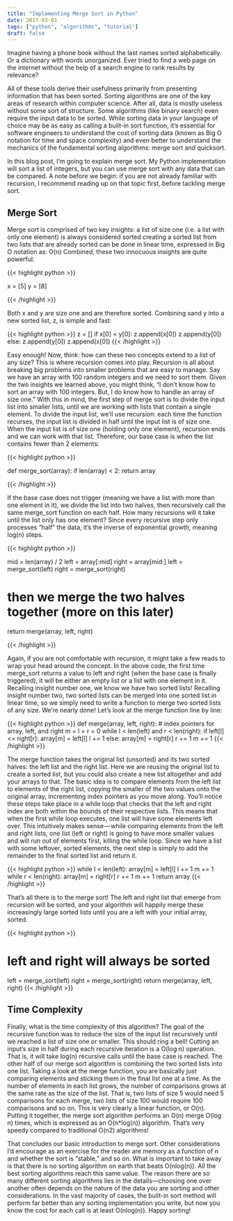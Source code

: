 ```yaml
---
title: "Implementing Merge Sort in Python"
date: 2017-03-01
tags: ["python", "algorithms", "tutorial"]
draft: false
---
```


Imagine having a phone book without the last names sorted alphabetically. Or a dictionary with words unorganized. Ever tried to find a web page on the internet without the help of a search engine to rank results by relevance?

All of these tools derive their usefulness primarily from presenting information that has been sorted.
Sorting algorithms are one of the key areas of research within computer science. After all, data is mostly useless without some sort of structure. Some algorithms (like binary search) even require the input data to be sorted. While sorting data in your language of choice may be as easy as calling a built-in sort function, it’s essential for software engineers to understand the cost of sorting data (known as Big O notation for time and space complexity) and even better to understand the mechanics of the fundamental sorting algorithms: merge sort and quicksort.

In this blog post, I’m going to explain merge sort. My Python implementation will sort a list of integers, but you can use merge sort with any data that can be compared.
A note before we begin: if you are not already familiar with recursion, I recommend reading up on that topic first, before tackling merge sort.

## Merge Sort
Merge sort is comprised of two key insights:
a list of size one (i.e. a list with only one element) is always considered sorted
creating a sorted list from two lists that are already sorted can be done in linear time, expressed in Big O notation as: O(n)
Combined, these two innocuous insights are quite powerful:

{{< highlight python >}}

x = [5]
y = [8]

{{< /highlight >}}

Both x and y are size one and are therefore sorted. Combining xand y into a new sorted list, z, is simple and fast:

{{< highlight python >}}
z = []
if x[0] < y[0]:
    z.append(x[0])
    z.append(y[0])
else:
    z.append(y[0])
    z.append(x[0])
{{< /highlight >}}

Easy enough!
Now, think: how can these two concepts extend to a list of any size?
This is where recursion comes into play. Recursion is all about breaking big problems into smaller problems that are easy to manage. Say we have an array with 100 random integers and we need to sort them. Given the two insights we learned above, you might think, “I don’t know how to sort an array with 100 integers. But, I do know how to handle an array of size one.”
With this in mind, the first step of merge sort is to divide the input list into smaller lists, until we are working with lists that contain a single element. To divide the input list, we’ll use recursion: each time the function recurses, the input list is divided in half until the input list is of size one. When the input list is of size one (holding only one element), recursion ends and we can work with that list. Therefore, our base case is when the list contains fewer than 2 elements:


{{< highlight python >}}

def merge_sort(array):
    if len(array) < 2:
	return array

{{< /highlight >}}

If the base case does not trigger (meaning we have a list with more than one element in it), we divide the list into two halves, then recursively call the same merge_sort function on each half. How many recursions will it take until the list only has one element? Since every recursive step only processes “half” the data, it’s the inverse of exponential growth, meaning log(n) steps.


{{< highlight python >}}

mid = len(array) / 2
left = array[:mid]
right = array[mid:]
left = merge_sort(left)
right = merge_sort(right)

# then we merge the two halves together (more on this later)
return merge(array, left, right)

{{< /highlight >}}

Again, if you are not comfortable with recursion, it might take a few reads to wrap your head around the concept. In the above code, the first time merge_sort returns a value to left and right (when the base case is finally triggered), it will be either an empty list or a list with one element in it. Recalling insight number one, we know we have two sorted lists! Recalling insight number two, two sorted lists can be merged into one sorted list in linear time, so we simply need to write a function to merge two sorted lists of any size. We’re nearly done!
Let’s look at the merge function line by line:

{{< highlight python >}}
def merge(array, left, right):
    # index pointers for array, left, and right
    m = l = r = 0
    while l < len(left) and r < len(right):
	if left[l] <= right[r]:
	    array[m] = left[l]
	    l += 1
	else:
	    array[m] = right[r]
	    r += 1
	m += 1
{{< /highlight >}}

The merge function takes the original list (unsorted) and its two sorted halves: the left list and the right list. Here we are reusing the original list to create a sorted list, but you could also create a new list altogether and add your arrays to that.
The basic idea is to compare elements from the left list to elements of the right list, copying the smaller of the two values onto the original array, incrementing index pointers as you move along. You’ll notice these steps take place in a while loop that checks that the left and right index are both within the bounds of their respective lists. This means that when the first while loop executes, one list will have some elements left over. This intuitively makes sense — while comparing elements from the left and right lists, one list (left or right) is going to have more smaller values and will run out of elements first, killing the while loop. Since we have a list with some leftover, sorted elements, the next step is simply to add the remainder to the final sorted list and return it.


{{< highlight python >}}
while l < len(left):
    array[m] = left[l]
    l += 1
    m += 1
while r < len(right):
    array[m] = right[r]
    r += 1
    m += 1
return array
{{< /highlight >}}

That’s all there is to the merge sort! The left and right list that emerge from recursion will be sorted, and your algorithm will happily merge these increasingly large sorted lists until you are a left with your initial array, sorted.


{{< highlight python >}}
# left and right will always be sorted
left = merge_sort(left)
right = merge_sort(right)
return merge(array, left, right)
{{< /highlight >}}

## Time Complexity
Finally, what is the time complexity of this algorithm? The goal of the recursive function was to reduce the size of the input list recursively until we reached a list of size one or smaller. This should ring a bell! Cutting an input’s size in half during each recursive iteration is a O(log n) operation. That is, it will take log(n) recursive calls until the base case is reached.
The other half of our merge sort algorithm is combining the two sorted lists into one list. Taking a look at the merge function, you are basically just comparing elements and sticking them in the final list one at a time. As the number of elements in each list grows, the number of comparisons grows at the same rate as the size of the list. That is, two lists of size 5 would need 5 comparisons for each merge, two lists of size 100 would require 100 comparisons and so on. This is very clearly a linear function, or O(n).
Putting it together, the merge sort algorithm performs an O(n) merge O(log n) times, which is expressed as an O(n*log(n)) algorithm. That’s very speedy compared to traditional O(n2) algorithms!

That concludes our basic introduction to merge sort. Other considerations I’d encourage as an exercise for the reader are memory as a function of n and whether the sort is “stable,” and so on.
What is important to take away is that there is no sorting algorithm on earth that beats O(nlog(n)). All the best sorting algorithms reach this same value. The reason there are so many different sorting algorithms lies in the details—choosing one over another often depends on the nature of the data you are sorting and other considerations. In the vast majority of cases, the built-in sort method will perform far better than any sorting implementation you write, but now you know the cost for each call is at least O(nlog(n)). Happy sorting!



